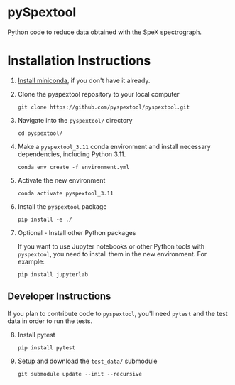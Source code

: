 # pySpextool
Python code to reduce data obtained with the SpeX spectrograph.

# Installation Instructions
1) [Install miniconda](https://docs.conda.io/projects/continuumio-conda/en/latest/user-guide/install/index.html#), if you don't have it already.

2) Clone the pyspextool repository to your local computer
    ```
    git clone https://github.com/pyspextool/pyspextool.git
    ```

3) Navigate into the `pyspextool/` directory
   ```
   cd pyspextool/
   ```

4) Make a `pyspextool_3.11` conda environment and install necessary dependencies, including Python 3.11.
   ```
   conda env create -f environment.yml
   ```

5) Activate the new environment
   ```
   conda activate pyspextool_3.11
   ```
6) Install the `pyspextool` package
   ```
   pip install -e ./
   ```

7) Optional - Install other Python packages

   If you want to use Jupyter notebooks or other Python tools with `pyspextool`, you need to install them in the new environment. For example:
   ```
   pip install jupyterlab
   ```


## Developer Instructions

If you plan to contribute code to `pyspextool`, you'll need `pytest` and the test data in order to run the tests.

8) Install pytest
   ```
   pip install pytest
   ```

9) Setup and download the `test_data/` submodule
   ```
   git submodule update --init --recursive 
   ```
